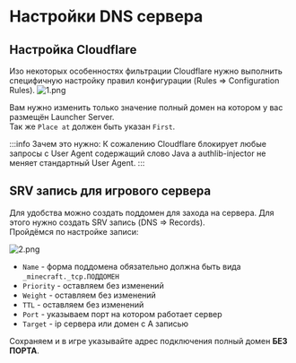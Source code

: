 # Настройки DNS сервера

## Настройка Сloudflare

Изо некоторых особенностях фильтрации Сloudflare нужно выполнить специфичную настройку правил конфигурации (Rules => Configuration Rules).
![1.png](/cloudflare/1.webp)

Вам нужно изменить только значение полный домен на котором у вас размещён Launcher Server.\
Так же `Place at` должен быть указан `First`.

:::info Зачем это нужно:
К сожалению Сloudflare блокирует любые запросы c User Agent содержащий слово Java а authlib-injector не меняет стандартный User Agent.
:::

## SRV запись для игрового сервера

Для удобства можно создать поддомен для захода на сервера. Для этого нужно создать SRV запись (DNS => Records).\
Пройдёмся по настройке записи:

![2.png](/cloudflare/2.webp)

- `Name` - форма поддомена обязательно должна быть вида `_minecraft._tcp.ПОДДОМЕН`
- `Priority` - оставляем без изменений
- `Weight` - оставляем без изменений
- `TTL` - оставляем без изменений
- `Port` - указываем порт на котором работает сервер
- `Target` - ip сервера или домен c A записью

Сохраняем и в игре указывайте адрес подключения полный домен **БЕЗ ПОРТА**.